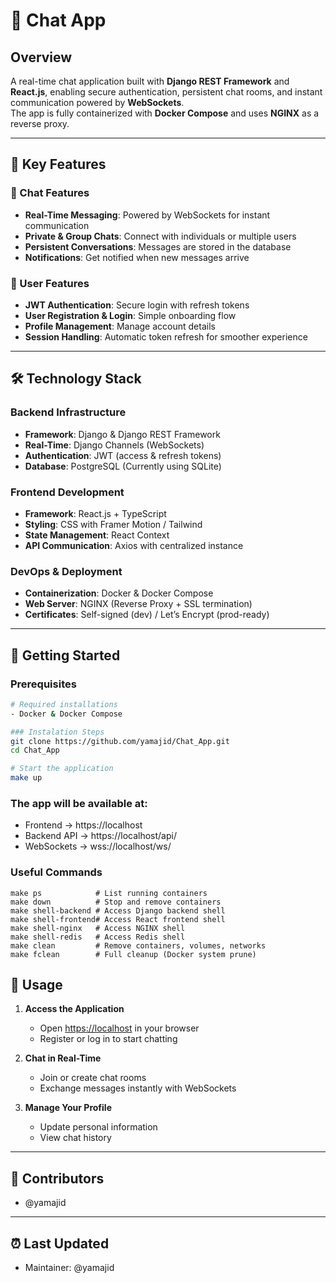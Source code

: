 # 💬 Chat App

## Overview
A real-time chat application built with **Django REST Framework** and **React.js**, enabling secure authentication, persistent chat rooms, and instant communication powered by **WebSockets**.  
The app is fully containerized with **Docker Compose** and uses **NGINX** as a reverse proxy.

---

## 🌟 Key Features

### 💬 Chat Features
- **Real-Time Messaging**: Powered by WebSockets for instant communication  
- **Private & Group Chats**: Connect with individuals or multiple users  
- **Persistent Conversations**: Messages are stored in the database  
- **Notifications**: Get notified when new messages arrive  

### 👤 User Features
- **JWT Authentication**: Secure login with refresh tokens  
- **User Registration & Login**: Simple onboarding flow  
- **Profile Management**: Manage account details  
- **Session Handling**: Automatic token refresh for smoother experience  

---

## 🛠 Technology Stack

### Backend Infrastructure
- **Framework**: Django & Django REST Framework  
- **Real-Time**: Django Channels (WebSockets)  
- **Authentication**: JWT (access & refresh tokens)  
- **Database**: PostgreSQL  (Currently using SQLite)

### Frontend Development
- **Framework**: React.js + TypeScript  
- **Styling**: CSS with Framer Motion / Tailwind 
- **State Management**: React Context 
- **API Communication**: Axios with centralized instance  

### DevOps & Deployment
- **Containerization**: Docker & Docker Compose  
- **Web Server**: NGINX (Reverse Proxy + SSL termination)  
- **Certificates**: Self-signed (dev) / Let’s Encrypt (prod-ready)  

---

## 🚀 Getting Started

### Prerequisites
```bash
# Required installations
- Docker & Docker Compose

### Instalation Steps
git clone https://github.com/yamajid/Chat_App.git
cd Chat_App

# Start the application
make up
```
### The app will be available at:
- Frontend → https://localhost
- Backend API → https://localhost/api/
- WebSockets → wss://localhost/ws/

### Useful Commands
```
make ps            # List running containers
make down          # Stop and remove containers
make shell-backend # Access Django backend shell
make shell-frontend# Access React frontend shell
make shell-nginx   # Access NGINX shell
make shell-redis   # Access Redis shell
make clean         # Remove containers, volumes, networks
make fclean        # Full cleanup (Docker system prune)
```

## 🎯 Usage

1. **Access the Application**

   * Open [https://localhost](https://localhost) in your browser
   * Register or log in to start chatting

2. **Chat in Real-Time**

   * Join or create chat rooms
   * Exchange messages instantly with WebSockets

3. **Manage Your Profile**

   * Update personal information
   * View chat history

---

## 👥 Contributors

* @yamajid

---

## ⏰ Last Updated

* Maintainer: @yamajid





